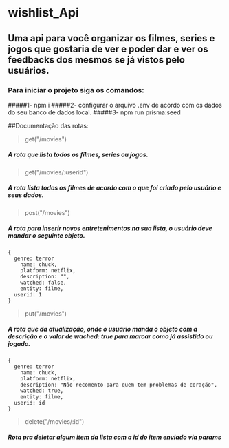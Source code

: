 # wishlist_Api

## Uma api para você organizar os filmes, series e jogos que gostaria de ver e poder dar e ver os feedbacks dos mesmos se já vistos pelo usuários.

### Para iniciar o projeto siga os comandos:
#####1- npm i 
#####2- configurar o arquivo .env de acordo com os dados do seu banco de dados local.
#####3- npm run prisma:seed 

##Documentação das rotas:

>get("/movies")
##### A rota que lista todos os filmes, series ou jogos.

>get("/movies/:userid")
##### A rota lista todos os filmes de acordo com o que foi criado pelo usuário e seus dados.

>post("/movies")
##### A rota para inserir novos entretenimentos na sua lista, o usuário deve mandar o seguinte objeto.
```
{
  genre: terror
	name: chuck,
	platform: netflix,
	description: "",
	watched: false,
	entity: filme,
  userid: 1
}
```

>put("/movies")
##### A rota que da atualização, onde o usuário manda o objeto com a descrição e o valor de wached: true para marcar como já assistido ou jogado.
```
{
  genre: terror
	name: chuck,
	platform: netflix,
	description: "Não recomento para quem tem problemas de coração",
	watched: true,
	entity: filme,
  userid: id
}
```

>delete("/movies/:id")
##### Rota pra deletar algum item da lista com a id do item enviado via params
